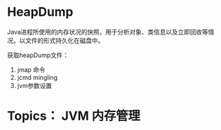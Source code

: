 # HeapDump
Java进程所使用的内存状况的快照，用于分析对象、类信息以及立即回收等情况。以文件的形式持久化在磁盘中。

获取heapDump文件：
1. jmap 命令
2. jcmd mingling
3. jvm参数设置

# Topics： JVM 内存管理


